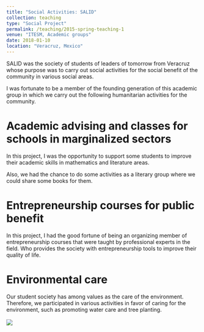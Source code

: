 ```yaml
---
title: "Social Activities: SALID"
collection: teaching
type: "Social Project"
permalink: /teaching/2015-spring-teaching-1
venue: "ITESM, Academic groups"
date: 2018-01-10
location: "Veracruz, Mexico"
---
```


SALID was the society of students of leaders of tomorrow from Veracruz whose purpose was to carry out social activities for the social benefit of the community in various social areas.

I was fortunate to be a member of the founding generation of this academic group in which we carry out the following humanitarian activities for the community.

Academic advising and classes for schools in marginalized sectors
======
In this project, I was the opportunity to support some students to improve their academic skills in mathematics and literature areas.

Also, we had the chance to do some activities as a literary group where we could share some books for them.

Entrepreneurship courses for public benefit
======
In this project, I had the good fortune of being an organizing member of entrepreneurship courses that were taught by professional experts in the field. Who provides the society with entrepreneurship tools to improve their quality of life.

Environmental care
======
Our student society has among values as the care of the environment. Therefore, we participated in various activities in favor of caring for the environment, such as promoting water care and tree planting.
<br><br><img src='/images/SALID.gif'>
